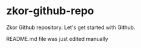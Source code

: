 # zkor-github-repo
Zkor Github repository. Let's get started with Github.


README.md file was just edited manually
